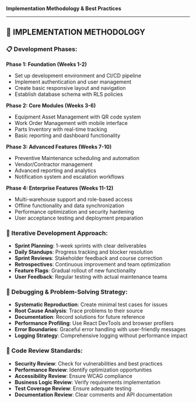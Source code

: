 **Implementation Methodology & Best Practices**

---

## 🚀 IMPLEMENTATION METHODOLOGY

### 📋 Development Phases:

**Phase 1: Foundation (Weeks 1-2)**

- Set up development environment and CI/CD pipeline
- Implement authentication and user management
- Create basic responsive layout and navigation
- Establish database schema with RLS policies

**Phase 2: Core Modules (Weeks 3-6)**

- Equipment Asset Management with QR code system
- Work Order Management with mobile interface
- Parts Inventory with real-time tracking
- Basic reporting and dashboard functionality

**Phase 3: Advanced Features (Weeks 7-10)**

- Preventive Maintenance scheduling and automation
- Vendor/Contractor management
- Advanced reporting and analytics
- Notification system and escalation workflows

**Phase 4: Enterprise Features (Weeks 11-12)**

- Multi-warehouse support and role-based access
- Offline functionality and data synchronization
- Performance optimization and security hardening
- User acceptance testing and deployment preparation

### 🔄 Iterative Development Approach:

- **Sprint Planning**: 1-week sprints with clear deliverables
- **Daily Standups**: Progress tracking and blocker resolution
- **Sprint Reviews**: Stakeholder feedback and course correction
- **Retrospectives**: Continuous improvement and team optimization
- **Feature Flags**: Gradual rollout of new functionality
- **User Feedback**: Regular testing with actual maintenance teams

### 🐛 Debugging & Problem-Solving Strategy:

- **Systematic Reproduction**: Create minimal test cases for issues
- **Root Cause Analysis**: Trace problems to their source
- **Documentation**: Record solutions for future reference
- **Performance Profiling**: Use React DevTools and browser profilers
- **Error Boundaries**: Graceful error handling with user-friendly messages
- **Logging Strategy**: Comprehensive logging without performance impact

### 📝 Code Review Standards:

- **Security Review**: Check for vulnerabilities and best practices
- **Performance Review**: Identify optimization opportunities
- **Accessibility Review**: Ensure WCAG compliance
- **Business Logic Review**: Verify requirements implementation
- **Test Coverage Review**: Ensure adequate testing
- **Documentation Review**: Clear comments and API documentation
